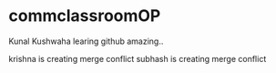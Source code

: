 # commclassroomOP

Kunal Kushwaha learing github amazing..

krishna is creating merge conflict
subhash is creating merge conflict

